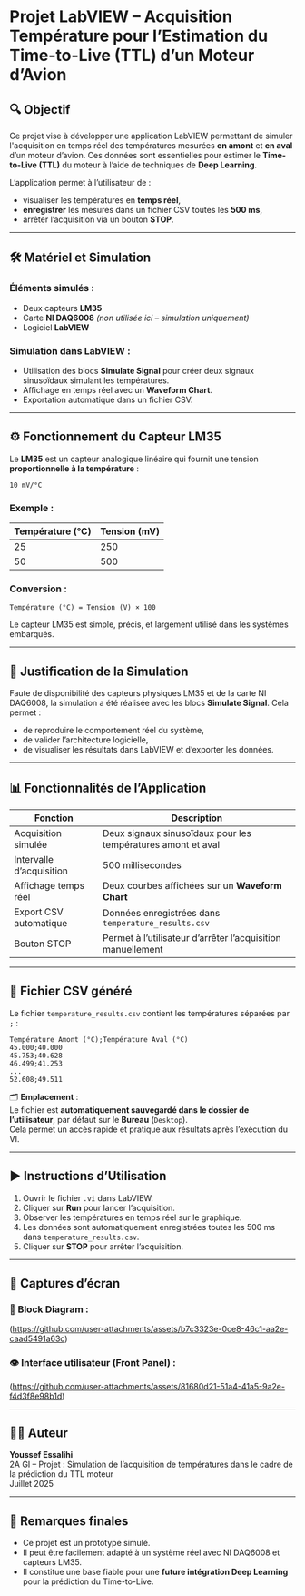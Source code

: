 # Projet LabVIEW – Acquisition Température pour l’Estimation du Time-to-Live (TTL) d’un Moteur d’Avion

## 🔍 Objectif

Ce projet vise à développer une application LabVIEW permettant de simuler l'acquisition en temps réel des températures mesurées **en amont** et **en aval** d’un moteur d’avion. Ces données sont essentielles pour estimer le **Time-to-Live (TTL)** du moteur à l’aide de techniques de **Deep Learning**.

L’application permet à l’utilisateur de :
- visualiser les températures en **temps réel**,
- **enregistrer** les mesures dans un fichier CSV toutes les **500 ms**,
- arrêter l’acquisition via un bouton **STOP**.

---

## 🛠 Matériel et Simulation

### Éléments simulés :
- Deux capteurs **LM35**
- Carte **NI DAQ6008** *(non utilisée ici – simulation uniquement)*
- Logiciel **LabVIEW**

### Simulation dans LabVIEW :
- Utilisation des blocs **Simulate Signal** pour créer deux signaux sinusoïdaux simulant les températures.
- Affichage en temps réel avec un **Waveform Chart**.
- Exportation automatique dans un fichier CSV.

---

## ⚙️ Fonctionnement du Capteur LM35

Le **LM35** est un capteur analogique linéaire qui fournit une tension **proportionnelle à la température** :

```
10 mV/°C
```

### Exemple :
| Température (°C) | Tension (mV) |
|------------------|--------------|
| 25               | 250          |
| 50               | 500          |

### Conversion :
```
Température (°C) = Tension (V) × 100
```

Le capteur LM35 est simple, précis, et largement utilisé dans les systèmes embarqués.

---

## 🧪 Justification de la Simulation

Faute de disponibilité des capteurs physiques LM35 et de la carte NI DAQ6008, la simulation a été réalisée avec les blocs **Simulate Signal**. Cela permet :
- de reproduire le comportement réel du système,
- de valider l’architecture logicielle,
- de visualiser les résultats dans LabVIEW et d’exporter les données.

---

## 📊 Fonctionnalités de l’Application

| Fonction                     | Description                                                                 |
|------------------------------|-----------------------------------------------------------------------------|
| Acquisition simulée          | Deux signaux sinusoïdaux pour les températures amont et aval                |
| Intervalle d’acquisition     | 500 millisecondes                                                           |
| Affichage temps réel         | Deux courbes affichées sur un **Waveform Chart**                            |
| Export CSV automatique       | Données enregistrées dans `temperature_results.csv`                         |
| Bouton STOP                  | Permet à l’utilisateur d’arrêter l’acquisition manuellement                 |

---

## 💾 Fichier CSV généré

Le fichier `temperature_results.csv` contient les températures séparées par `;` :

```csv
Température Amont (°C);Température Aval (°C)
45.000;40.000
45.753;40.628
46.499;41.253
...
52.608;49.511
```

🗂️ **Emplacement** :  
Le fichier est **automatiquement sauvegardé dans le dossier de l’utilisateur**, par défaut sur le **Bureau** (`Desktop`).  
Cela permet un accès rapide et pratique aux résultats après l’exécution du VI.

---

## ▶️ Instructions d’Utilisation

1. Ouvrir le fichier `.vi` dans LabVIEW.
2. Cliquer sur **Run** pour lancer l’acquisition.
3. Observer les températures en temps réel sur le graphique.
4. Les données sont automatiquement enregistrées toutes les 500 ms dans `temperature_results.csv`.
5. Cliquer sur **STOP** pour arrêter l’acquisition.

---

## 📸 Captures d’écran

### 🧠 Block Diagram :

(https://github.com/user-attachments/assets/b7c3323e-0ce8-46c1-aa2e-caad5491a63c)


### 👁️ Interface utilisateur (Front Panel) :

(https://github.com/user-attachments/assets/81680d21-51a4-41a5-9a2e-f4d3f8e98b1d)


---

## 👨‍💻 Auteur

**Youssef Essalihi**  
2A GI – Projet : Simulation de l’acquisition de températures dans le cadre de la prédiction du TTL moteur  
Juillet 2025

---

## 📌 Remarques finales

- Ce projet est un prototype simulé.
- Il peut être facilement adapté à un système réel avec NI DAQ6008 et capteurs LM35.
- Il constitue une base fiable pour une **future intégration Deep Learning** pour la prédiction du Time-to-Live.
